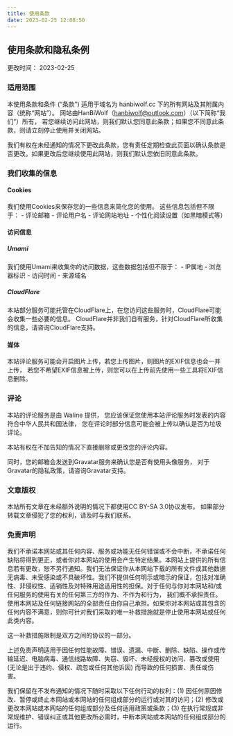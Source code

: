 ```yaml
---
title: 使用条款
date: 2023-02-25 12:08:50
---
```


## 使用条款和隐私条例

更改时间： 2023-02-25

### 适用范围
本使用条款和条件 (“条款”) 适用于域名为 hanbiwolf.cc 下的所有网站及其附属内容（统称“网站”）。
网站由HanBiWolf（hanbiwolf@outlook.com）（以下简称“我们”）所有，
若您继续访问此网站，则我们默认您同意此条款；如果您不同意此条款，则请立刻停止使用并关闭网站。

我们有权在未经通知的情况下更改此条款，您有责任定期检查此页面以确认条款是否更改。如果更改后您继续使用此网站，则我们默认您依旧同意此条款。

### 我们收集的信息

#### Cookies
我们使用Cookies来保存您的一些信息来简化您的使用。
这些信息包括但不限于：
    - 评论邮箱
    - 评论用户名
    - 评论网站地址
    - 个性化阅读设置（如黑暗模式等）

#### 访问信息

##### Umami
我们使用Umami来收集你的访问数据，这些数据包括但不限于：
    - IP属地
    - 浏览器标识
    - 访问时间
    - 来源域名

##### CloudFlare
本站部分服务可能托管在CloudFlare上，在您访问这些服务时，CloudFlare可能会收集一些必要的信息。
CloudFlare并非我们自有服务，针对CloudFlare所收集的信息，请咨询CloudFlare支持。

#### 媒体
本站评论服务可能会开启图片上传，若您上传图片，则图片的EXIF信息也会一并上传，
若您不希望EXIF信息被上传，则您可以在上传前先使用一些工具将EXIF信息删除。

### 评论
本站的评论服务是由 Waline 提供，
您应该保证您使用本站评论服务时发表的内容符合中华人民共和国法律，
您在评论时部分信息可能会被上传以确认是否为垃圾评论。

本站有权在不加告知的情况下直接删除或更改您的评论内容。

同时，您的邮箱会发送到Gravatar服务来确认您是否有使用头像服务，
对于Gravatar的隐私政策，请咨询Gravatar支持。

### 文章版权
本站所有文章在未经额外说明的情况下都使用CC BY-SA 3.0协议发布。
如果部分转载文章侵犯了您的权利，请及时与我们联系。

### 免责声明
我们不承诺本网站或其任何内容、服务或功能无任何错误或不会中断，不承诺任何缺陷将得到更正，或者你对本网站的使用会产生特定结果。本网站上提供的所有信息若有更改，恕不另行通知。我们无法保证你从本网站下载的所有文件或其他数据无病毒、未受感染或不具破坏性。我们不提供任何明示或暗示的保证，包括对准确性、非侵权性、适销性及对特殊用途适用性的担保。对于任何与你对本网站和/或任何服务的使用有关的任何第三方的作为、不作为和行为， 我们概不承担责任。使用本网站及任何链接网站的全部责任由你自己承担。如果你对本网站或其包含的任何内容不满意，则你可针对我们采取的唯一补救措施就是停止使用本网站或任何此类内容。

这一补救措施限制是双方之间的协议的一部分。

上述免责声明适用于因任何性能故障、错误、遗漏、中断、删除、缺陷、操作或传输延迟、电脑病毒、通信线路故障、失窃、毁坏、未经授权的访问、篡改或使用 (无论是出于违约、侵权、疏忽或任何其他诉因) 而导致的任何损害、责任或伤害。

我们保留在不发布通知的情况下随时采取以下任何行动的权利：(1) 因任何原因修改、暂停或终止本网站或本网站的任何组成部分的运行或对其的访问；(2) 修改或更改本网站或本网站的任何组成部分及任何适用政策或条款；(3) 在执行常规或非常规维护、错误纠正或其他更改所必需时，中断本网站或本网站的任何组成部分的运行。